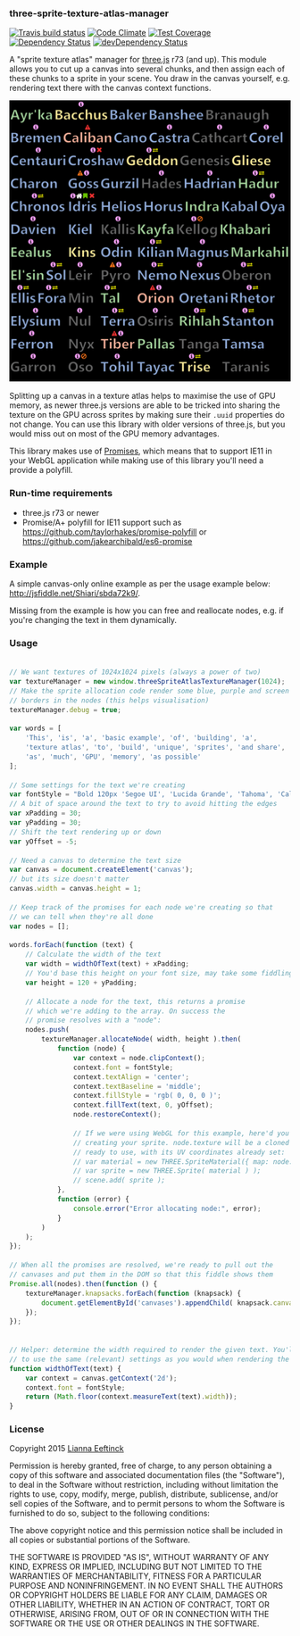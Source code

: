 ### three-sprite-texture-atlas-manager ###

[![Travis build status](http://img.shields.io/travis/Leeft/three-sprite-texture-atlas-manager.svg?style=flat)](https://travis-ci.org/Leeft/three-sprite-texture-atlas-manager)
[![Code Climate](https://codeclimate.com/github/Leeft/three-sprite-texture-atlas-manager/badges/gpa.svg)](https://codeclimate.com/github/Leeft/three-sprite-texture-atlas-manager)
[![Test Coverage](https://codeclimate.com/github/Leeft/three-sprite-texture-atlas-manager/badges/coverage.svg)](https://codeclimate.com/github/Leeft/three-sprite-texture-atlas-manager/coverage)
[![Dependency Status](https://david-dm.org/Leeft/three-sprite-texture-atlas-manager.svg)](https://david-dm.org/Leeft/three-sprite-texture-atlas-manager)
[![devDependency Status](https://david-dm.org/Leeft/three-sprite-texture-atlas-manager/dev-status.svg)](https://david-dm.org/Leeft/three-sprite-texture-atlas-manager#info=devDependencies)

A "sprite texture atlas" manager for [three.js](http://threejs.org/) r73 (and up). This module allows you to cut up a canvas into several chunks, and then assign each of these chunks to a sprite in your scene. You draw in the canvas yourself, e.g. rendering text there with the canvas context functions.

![example of a generated sprite atlas](screenshots/sprite-atlas-example.png "Actual example of a generated sprite atlas")

Splitting up a canvas in a texture atlas helps to maximise the use of GPU memory, as newer three.js versions are able to be tricked into sharing the texture on the GPU across sprites by making sure their `.uuid` properties do not change. You can use this library with older versions of three.js, but you would miss out on most of the GPU memory advantages.

This library makes use of [Promises](https://developer.mozilla.org/en/docs/Web/JavaScript/Reference/Global_Objects/Promise), which means that to support IE11 in your WebGL application while making use of this library you'll need a provide a polyfill.

### Run-time requirements ###

* three.js r73 or newer
* Promise/A+ polyfill for IE11 support such as https://github.com/taylorhakes/promise-polyfill or https://github.com/jakearchibald/es6-promise

### Example ###

A simple canvas-only online example as per the usage example below: http://jsfiddle.net/Shiari/sbda72k9/.

Missing from the example is how you can free and reallocate nodes, e.g. if you're changing the text in them dynamically.

### Usage ###

```javascript

// We want textures of 1024x1024 pixels (always a power of two)
var textureManager = new window.threeSpriteAtlasTextureManager(1024);
// Make the sprite allocation code render some blue, purple and screen
// borders in the nodes (this helps visualisation)
textureManager.debug = true;

var words = [
    'This', 'is', 'a', 'basic example', 'of', 'building', 'a',
    'texture atlas', 'to', 'build', 'unique', 'sprites', 'and share',
    'as', 'much', 'GPU', 'memory', 'as possible'
];

// Some settings for the text we're creating
var fontStyle = "Bold 120px 'Segoe UI', 'Lucida Grande', 'Tahoma', 'Calibri', 'Roboto', sans-serif";
// A bit of space around the text to try to avoid hitting the edges
var xPadding = 30;
var yPadding = 30;
// Shift the text rendering up or down
var yOffset = -5;

// Need a canvas to determine the text size
var canvas = document.createElement('canvas');
// but its size doesn't matter
canvas.width = canvas.height = 1;

// Keep track of the promises for each node we're creating so that
// we can tell when they're all done
var nodes = [];

words.forEach(function (text) {
    // Calculate the width of the text
    var width = widthOfText(text) + xPadding;
    // You'd base this height on your font size, may take some fiddling
    var height = 120 + yPadding;

    // Allocate a node for the text, this returns a promise
    // which we're adding to the array. On success the
    // promise resolves with a "node":
    nodes.push(
        textureManager.allocateNode( width, height ).then(
            function (node) {
                var context = node.clipContext();
                context.font = fontStyle;
                context.textAlign = 'center';
                context.textBaseline = 'middle';
                context.fillStyle = 'rgb( 0, 0, 0 )';
                context.fillText(text, 0, yOffset);
                node.restoreContext();

                // If we were using WebGL for this example, here'd you'd be
                // creating your sprite. node.texture will be a cloned texture
                // ready to use, with its UV coordinates already set:
                // var material = new THREE.SpriteMaterial({ map: node.texture });
                // var sprite = new THREE.Sprite( material ) );
                // scene.add( sprite );
            },
            function (error) {
                console.error("Error allocating node:", error);
            }
        )
    );
});

// When all the promises are resolved, we're ready to pull out the
// canvases and put them in the DOM so that this fiddle shows them
Promise.all(nodes).then(function () {
    textureManager.knapsacks.forEach(function (knapsack) {
        document.getElementById('canvases').appendChild( knapsack.canvas );
    });
});


// Helper: determine the width required to render the given text. You'll want
// to use the same (relevant) settings as you would when rendering the text
function widthOfText(text) {
    var context = canvas.getContext('2d');
    context.font = fontStyle;
    return (Math.floor(context.measureText(text).width));
}

```

### License ###

Copyright 2015 [Lianna Eeftinck](https://github.com/leeft/)

Permission is hereby granted, free of charge, to any person obtaining a copy of this software and associated documentation files (the "Software"), to deal in the Software without restriction, including without limitation the rights to use, copy, modify, merge, publish, distribute, sublicense, and/or sell copies of the Software, and to permit persons to whom the Software is furnished to do so, subject to the following conditions:

The above copyright notice and this permission notice shall be included in
all copies or substantial portions of the Software.

THE SOFTWARE IS PROVIDED "AS IS", WITHOUT WARRANTY OF ANY KIND, EXPRESS OR IMPLIED, INCLUDING BUT NOT LIMITED TO THE WARRANTIES OF MERCHANTABILITY, FITNESS FOR A PARTICULAR PURPOSE AND NONINFRINGEMENT. IN NO EVENT SHALL THE AUTHORS OR COPYRIGHT HOLDERS BE LIABLE FOR ANY CLAIM, DAMAGES OR OTHER LIABILITY, WHETHER IN AN ACTION OF CONTRACT, TORT OR OTHERWISE, ARISING FROM, OUT OF OR IN CONNECTION WITH THE SOFTWARE OR THE USE OR OTHER DEALINGS IN THE SOFTWARE.

